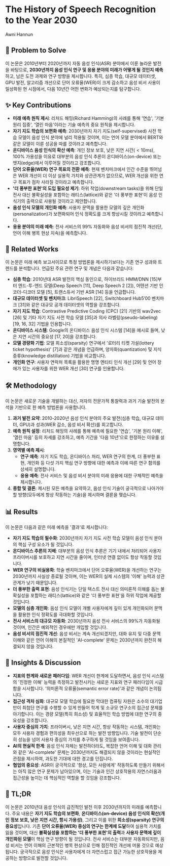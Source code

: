 # The History of Speech Recognition to the Year 2030

Awni Hannun

## 🧩 Problem to Solve

이 논문은 2010년부터 2020년까지 자동 음성 인식(ASR) 분야에서 이룬 놀라운 발전을 바탕으로, **2030년까지 음성 인식 연구 및 응용 분야의 미래가 어떻게 될 것인지 예측**하고, 남은 도전 과제와 연구 방향을 제시합니다. 특히, 심층 학습, 대규모 데이터셋, GPU 발전, 알고리즘 개선으로 단어 오류율(WER)이 크게 감소하고 음성 비서 사용이 일상화된 현 시점에서, 다음 10년간 어떤 변화가 예상되는지를 탐구합니다.

## ✨ Key Contributions

- **미래 예측 원칙 제시**: 리처드 해밍(Richard Hamming)의 사례를 통해 '연습', '기본 원리 집중', '열린 마음'이라는 기술 예측의 중요 원칙을 제시합니다.
- **자기 지도 학습의 보편화 예측**: 2030년까지 자기 지도(self-supervised) 사전 학습 모델이 음성 인식 분야에 널리 적용될 것이며, 이는 언어 모델 분야에서 BERT와 같은 모델이 이룬 성공을 따를 것이라고 예측합니다.
- **온디바이스 음성 인식의 확산 예측**: 개인 정보 보호, 낮은 지연 시간($<10$ms), 100% 가용성을 이유로 대부분의 음성 인식 추론이 온디바이스(on-device) 또는 엣지(edge)에서 이루어질 것이라고 강조합니다.
- **단어 오류율(WER) 연구 목표의 전환 예측**: 현재 벤치마크에서 인간 수준을 뛰어넘은 WER 개선이 더 이상 실용적 가치와 상관관계가 없으므로, WER 개선을 위한 연구 목표가 점차 사라질 것이라고 예측합니다.
- **'더 풍부한 표현'의 도입 필요성 제기**: 하위 작업(downstream tasks)을 위해 단일 전사 대신 불확실성을 포함하는 래티스(lattice)와 같은 '더 풍부한 표현'이 음성 인식기의 출력으로 사용될 것이라고 제안합니다.
- **음성 인식 모델의 개인화 예측**: 사용자 문맥을 활용한 모델의 깊은 개인화(personalization)가 보편화되어 인식 정확도를 크게 향상시킬 것이라고 예측합니다.
- **응용 분야의 미래 예측**: 전사 서비스의 99% 자동화와 음성 비서의 점진적 개선(단, 언어 이해 병목 현상 지속)을 예측합니다.

## 📎 Related Works

이 논문은 미래 예측 보고서이므로 특정 방법론을 제시하기보다는 기존 연구 성과와 트렌드를 분석합니다. 언급된 주요 관련 연구 및 개념은 다음과 같습니다:

- **심층 학습**: 2010년대 ASR 발전의 핵심 동인으로, 하이브리드 HMM/DNN [15]부터 엔드-투-엔드 모델(Deep Speech [11], Deep Speech 2 [2]), 어텐션 기반 인코더-디코더 모델 [5], 트랜스듀서 기반 ASR [14] 등을 언급합니다.
- **대규모 데이터셋 및 벤치마크**: LibriSpeech [22], Switchboard Hub5’00 벤치마크 [31]와 같은 대규모 공개 데이터셋의 역할을 강조합니다.
- **자기 지도 학습**: Contrastive Predictive Coding (CPC) [21] 기반의 wav2vec [26] 및 기타 자기 지도 사전 학습 모델 [35]과 의사 라벨링(pseudo-labeling) [19, 16, 32] 기법을 인용합니다.
- **온디바이스 시스템**: Google의 온디바이스 음성 인식 시스템 [14]을 예시로 들며, 낮은 지연 시간의 중요성 [17, 20]을 강조합니다.
- **모델 경량화 기법**: 모델 희소성(sparsity) 연구에서 '로터리 티켓 가설(lottery ticket hypothesis)' [7]과 같은 개념을 언급하며, 양자화(quantization) 및 지식 증류(knowledge distillation) 기법을 비교합니다.
- **개인화 연구**: 사용자 연락처 목록을 활용한 명명 엔티티 인식 개선 [29] 및 언어 장애가 있는 사용자를 위한 WER 개선 [30] 연구를 인용합니다.

## 🛠️ Methodology

이 논문은 새로운 기술을 개발하는 대신, 저자의 전문가적 통찰력과 과거 기술 발전의 분석을 기반으로 한 예측 방법론을 사용합니다.

1. **과거 발전 요약**: 2010-2020년 음성 인식 분야의 주요 발전(심층 학습, 대규모 데이터, GPU)과 성과(WER 감소, 음성 비서 확산)를 회고합니다.
2. **예측 원칙 설정**: 리처드 해밍의 사례를 통해 예측에 필요한 '연습', '기본 원리 이해', '열린 마음' 등의 자세를 강조하고, 예측 기간을 '다음 10년'으로 한정하는 이유를 설명합니다.
3. **영역별 예측 제시**:
   - **연구 예측**: 자기 지도 학습, 온디바이스 처리, WER 연구의 한계, 더 풍부한 표현, 개인화 등 다섯 가지 핵심 연구 방향에 대한 예측과 이에 따른 연구 함의를 상세히 설명합니다.
   - **응용 예측**: 전사 서비스 및 음성 비서 분야의 미래 응용에 대한 구체적인 예측을 제시합니다.
4. **종합 및 결론**: 제시된 모든 예측을 요약하고, 음성 인식 기술이 궁극적으로 나아가야 할 방향(모두에게 항상 작동하는 기술)을 제시하며 결론을 맺습니다.

## 📊 Results

이 논문은 다음과 같은 미래 예측을 '결과'로 제시합니다:

- **자기 지도 학습의 필수화**: 2030년까지 자기 지도 사전 학습 모델이 음성 인식 분야의 핵심 구성 요소가 될 것입니다.
- **온디바이스 추론의 지배**: 대부분의 음성 인식 추론은 기기 내에서 처리되어 사용자 프라이버시를 보호하고 지연 시간을 줄이며, 인터넷 연결 없이도 항상 작동할 것입니다.
- **WER 연구의 비실용화**: 학술 벤치마크에서 단어 오류율(WER)을 개선하는 연구는 2030년까지 사실상 종료될 것이며, 이는 WER이 실제 시스템의 '이해' 능력과 상관관계가 낮기 때문입니다.
- **더 풍부한 출력 표현**: 음성 인식기는 단일 텍스트 전사 대신 의미론적 이해를 돕는 불확실성을 포함하는 래티스($\text{lattice}$)와 같은 '더 풍부한 표현'을 하위 작업에 제공할 것입니다.
- **모델의 심층 개인화**: 음성 인식 모델이 개별 사용자에게 깊이 있게 개인화되어 문맥을 활용한 인식 정확도를 극대화할 것입니다.
- **전사 서비스의 대규모 자동화**: 2030년까지 음성 전사 서비스의 99%가 자동화될 것이며, 인간은 예외적인 경우에만 개입할 것입니다.
- **음성 비서의 점진적 개선**: 음성 비서는 계속 개선되겠지만, 대화 유지 및 다중 문맥 이해와 같은 언어 이해의 본질적인 'AI-complete' 문제는 2030년까지 완전히 해결되지 않을 것입니다.

## 🧠 Insights & Discussion

- **지표의 한계와 새로운 패러다임**: WER 개선이 한계에 도달하면서, 음성 인식 시스템의 '진정한 이해' 능력을 측정하고 발전시키는 새로운 지표와 연구 패러다임이 시급함을 시사합니다. '의미론적 오류율(semantic error rate)'과 같은 개념이 논의됩니다.
- **접근성 격차 심화**: 대규모 모델 학습에 필요한 막대한 컴퓨팅 자원은 소수의 대기업만이 최첨단 연구를 수행할 수 있게 만들어 학계 및 소규모 연구소의 접근성 문제를 야기합니다. 이는 경량 모델(특히 희소성) 및 효율적인 학습 방법에 대한 연구의 중요성을 강조합니다.
- **사용자 중심의 가치**: 프라이버시, 낮은 지연 시간, 항상 작동하는 시스템, 개인화는 모두 사용자 경험과 편의성을 최우선으로 하는 발전 방향입니다. 기술 발전이 단순히 성능을 넘어 사용자 중심의 가치를 추구하게 될 것임을 보여줍니다.
- **AI의 현실적 한계**: 음성 인식 자체는 발전하더라도, 복잡한 언어 이해 및 대화 관리와 같은 'AI-complete' 문제는 2030년까지도 해결되지 않을 것이라는 현실적인 관점을 제시하여, 과도한 기대에 대한 경고를 던집니다.
- **협업의 중요성**: ASR이 궁극적으로 '항상, 모든 사람에게' 작동하도록 만들기 위해서는 아직 많은 연구 문제가 남아있으며, 이는 기술과 인간 상호작용의 자연스러움과 접근성을 높이는 데 핵심적인 역할을 할 것임을 강조합니다.

## 📌 TL;DR

이 논문은 2010년대 음성 인식의 급진적인 발전 이후 2030년까지의 미래를 예측합니다. 주요 내용은 **자기 지도 학습의 보편화**, **온디바이스(on-device) 음성 인식의 확산(개인 정보 보호, 낮은 지연 시간, 항시 가용성)**, 그리고 이를 위한 **희소성(sparsity) 연구의 중요성**입니다. 기존 **단어 오류율(WER) 중심의 연구는 한계에 도달**하여 실용적 가치를 잃을 것이며, 대신 **불확실성을 포함하는 '더 풍부한 표현'의 출력**과 **사용자 문맥에 깊이 개인화된 모델**이 핵심 연구 방향이 될 것입니다. 전사 서비스는 대부분 자동화되지만, 음성 비서는 언어 이해의 근본적인 병목 현상으로 인해 점진적인 개선에 머물 것으로 예상됩니다. 궁극적으로 음성 인식은 사용자에게 더 자연스럽고 접근 가능한 상호작용을 제공하는 방향으로 발전할 것입니다.
